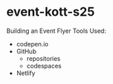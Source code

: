 # event-kott-s25
Building an Event Flyer
Tools Used:
 * codepen.io
 * GitHub
    * repositories
    * codespaces
* Netlify